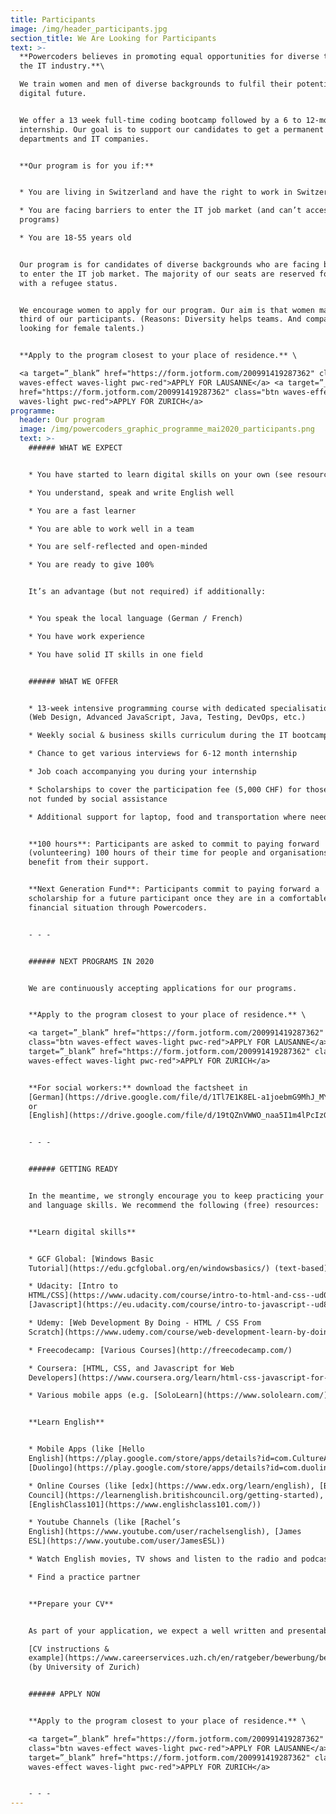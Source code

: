 ```yaml
---
title: Participants
image: /img/header_participants.jpg
section_title: We Are Looking for Participants
text: >-
  **Powercoders believes in promoting equal opportunities for diverse talents in
  the IT industry.**\

  We train women and men of diverse backgrounds to fulfil their potential in a
  digital future. 


  We offer a 13 week full-time coding bootcamp followed by a 6 to 12-month
  internship. Our goal is to support our candidates to get a permanent job in IT
  departments and IT companies.


  **Our program is for you if:**


  * You are living in Switzerland and have the right to work in Switzerland

  * You are facing barriers to enter the IT job market (and can’t access similar
  programs)

  * You are 18-55 years old


  Our program is for candidates of diverse backgrounds who are facing barriers
  to enter the IT job market. The majority of our seats are reserved for people
  with a refugee status. 


  We encourage women to apply for our program. Our aim is that women make one
  third of our participants. (Reasons: Diversity helps teams. And companies are
  looking for female talents.)


  **Apply to the program closest to your place of residence.** \

  <a target=”_blank” href="https://form.jotform.com/200991419287362" class="btn
  waves-effect waves-light pwc-red">APPLY FOR LAUSANNE</a> <a target=”_blank”
  href="https://form.jotform.com/200991419287362" class="btn waves-effect
  waves-light pwc-red">APPLY FOR ZURICH</a>
programme:
  header: Our program
  image: /img/powercoders_graphic_programme_mai2020_participants.png
  text: >-
    ###### WHAT WE EXPECT


    * You have started to learn digital skills on your own (see resources below)

    * You understand, speak and write English well

    * You are a fast learner

    * You are able to work well in a team

    * You are self-reflected and open-minded

    * You are ready to give 100%


    It’s an advantage (but not required) if additionally:


    * You speak the local language (German / French)

    * You have work experience

    * You have solid IT skills in one field


    ###### WHAT WE OFFER


    * 13-week intensive programming course with dedicated specialisation tracks
    (Web Design, Advanced JavaScript, Java, Testing, DevOps, etc.)

    * Weekly social & business skills curriculum during the IT bootcamp

    * Chance to get various interviews for 6-12 month internship

    * Job coach accompanying you during your internship

    * Scholarships to cover the participation fee (5,000 CHF) for those who are
    not funded by social assistance

    * Additional support for laptop, food and transportation where needed


    **100 hours**: Participants are asked to commit to paying forward
    (volunteering) 100 hours of their time for people and organisations who
    benefit from their support.


    **Next Generation Fund**: Participants commit to paying forward a
    scholarship for a future participant once they are in a comfortable
    financial situation through Powercoders.


    - - -


    ###### NEXT PROGRAMS IN 2020


    We are continuously accepting applications for our programs. 


    **Apply to the program closest to your place of residence.** \

    <a target=”_blank” href="https://form.jotform.com/200991419287362"
    class="btn waves-effect waves-light pwc-red">APPLY FOR LAUSANNE</a> <a
    target=”_blank” href="https://form.jotform.com/200991419287362" class="btn
    waves-effect waves-light pwc-red">APPLY FOR ZURICH</a>   


    **For social workers:** download the factsheet in
    [German](https://drive.google.com/file/d/1Tl7E1K8EL-a1joebmG9MhJ_MY3_yyurV/view?usp=sharing)
    or
    [English](https://drive.google.com/file/d/19tQZnVWWO_naa5I1m4lPcIzG0rX7Y51B/view?usp=sharing)


    - - -


    ###### GETTING READY


    In the meantime, we strongly encourage you to keep practicing your coding
    and language skills. We recommend the following (free) resources: 


    **Learn digital skills**


    * GCF Global: [Windows Basic
    Tutorial](https://edu.gcfglobal.org/en/windowsbasics/) (text-based)

    * Udacity: [Intro to
    HTML/CSS](https://www.udacity.com/course/intro-to-html-and-css--ud001) and
    [Javascript](https://eu.udacity.com/course/intro-to-javascript--ud803)

    * Udemy: [Web Development By Doing - HTML / CSS From
    Scratch](https://www.udemy.com/course/web-development-learn-by-doing-html5-css3-from-scratch-introductory/)

    * Freecodecamp: [Various Courses](http://freecodecamp.com/)

    * Coursera: [HTML, CSS, and Javascript for Web
    Developers](https://www.coursera.org/learn/html-css-javascript-for-web-developers)

    * Various mobile apps (e.g. [SoloLearn](https://www.sololearn.com/))


    **Learn English**


    * Mobile Apps (like [Hello
    English](https://play.google.com/store/apps/details?id=com.CultureAlley.japanese.english),
    [Duolingo](https://play.google.com/store/apps/details?id=com.duolingo))

    * Online Courses (like [edx](https://www.edx.org/learn/english), [British
    Council](https://learnenglish.britishcouncil.org/getting-started),
    [EnglishClass101](https://www.englishclass101.com/))  

    * Youtube Channels (like [Rachel’s
    English](https://www.youtube.com/user/rachelsenglish), [James
    ESL](https://www.youtube.com/user/JamesESL)) 

    * Watch English movies, TV shows and listen to the radio and podcasts

    * Find a practice partner


    **Prepare your CV**


    As part of your application, we expect a well written and presentable CV. \

    [CV instructions &
    example](https://www.careerservices.uzh.ch/en/ratgeber/bewerbung/bewerbungsdossier/Lebenslauf.html)
    (by University of Zurich)


    ###### APPLY NOW


    **Apply to the program closest to your place of residence.** \

    <a target=”_blank” href="https://form.jotform.com/200991419287362"
    class="btn waves-effect waves-light pwc-red">APPLY FOR LAUSANNE</a> <a
    target=”_blank” href="https://form.jotform.com/200991419287362" class="btn
    waves-effect waves-light pwc-red">APPLY FOR ZURICH</a> 


    - - -
---
```


